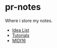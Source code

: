 # pr-notes
Where i store my notes.

- [Idea List](notes/IdeaList.md)
- [Tutorials](notes/Tutorials.md)
- [MIDI16](notes/MIDI16.md)
